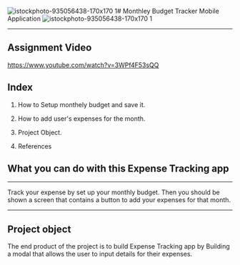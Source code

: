![istockphoto-935056438-170x170 1](https://user-images.githubusercontent.com/31833085/76691219-e0c38100-6605-11ea-90c1-d3901754df70.jpg)# Monthley Budget Tracker Mobile Application ![istockphoto-935056438-170x170 1](https://user-images.githubusercontent.com/31833085/76691219-e0c38100-6605-11ea-90c1-d3901754df70.jpg)
   _________________________________________________________________________             

## Assignment Video  


https://www.youtube.com/watch?v=3WPf4F53sQQ
                     
## Index  
                     
   1. How to  Setup monthely budget and save it.
   
   2.  How to add user's  expenses for the month.
   
   3.  Project Object.
   
   4.  References
   
 
## What you can do with this  Expense Tracking app 
__________________________________________________________________________________________________

             
  Track your expense by set up your monthly budget. 
  Then you should be shown a screen that contains a button to add your expenses for that month.

_____________________________________________________________________________________________________
## Project object 
The end product of the project is to build Expense Tracking app by 
Building  a modal that allows the user to input details for their expenses.
